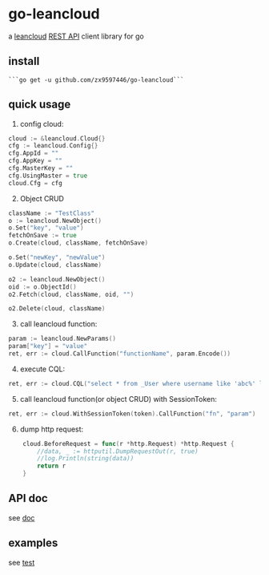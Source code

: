 go-leancloud
============

a [leancloud](https://leancloud.cn/) [REST API](https://leancloud.cn/docs/rest_api.html) client library for go

install
------------
	```go get -u github.com/zx9597446/go-leancloud```

quick usage
-----------
1. config cloud:
```go
cloud := &leancloud.Cloud{}
cfg := leancloud.Config{}
cfg.AppId = ""
cfg.AppKey = ""
cfg.MasterKey = ""
cfg.UsingMaster = true
cloud.Cfg = cfg
```

2. Object CRUD
```go
className := "TestClass"
o := leancloud.NewObject()
o.Set("key", "value")
fetchOnSave := true
o.Create(cloud, className, fetchOnSave)

o.Set("newKey", "newValue")
o.Update(cloud, className)

o2 := leancloud.NewObject()
oid := o.ObjectId()
o2.Fetch(cloud, className, oid, "")

o2.Delete(cloud, className)
```

3. call leancloud function:
```go
param := leancloud.NewParams()
param["key"] = "value"
ret, err := cloud.CallFunction("functionName", param.Encode())
```

4. execute CQL:
```go
ret, err := cloud.CQL("select * from _User where username like 'abc%' limit 1")
```

5. call leancloud function(or object CRUD) with SessionToken:
```go
ret, err := cloud.WithSessionToken(token).CallFunction("fn", "param")
```

6. dump http request:
```go
	cloud.BeforeRequest = func(r *http.Request) *http.Request {
		//data, _ := httputil.DumpRequestOut(r, true)
		//log.Println(string(data))
		return r
	}
```

API doc
------------
see [doc](http://godoc.org/github.com/zx9597446/go-leancloud)

examples
-----------
see [test](http://github.com/zx9597446/go-leancloud/blob/master/lean_test.go)
